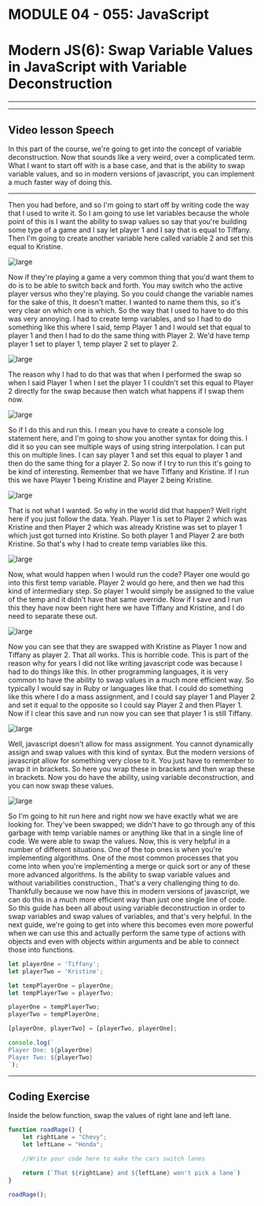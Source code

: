 # MODULE 04 - 055: JavaScript

# Modern JS(6): Swap Variable Values in JavaScript with Variable Deconstruction

---

---

## Video lesson Speech

In this part of the course, we're going to get into the concept of 
variable deconstruction. Now that sounds like a very weird, over a 
complicated term. What I want to start off with is a base case, and that
 is the ability to swap variable values, and so in modern versions of 
javascript, you can implement a much faster way of doing this.

****

Then you had before, and so I'm going to start off by writing code the way that I used to write it. So I am going to use let variables because the whole point of this is I want the ability to swap values so say that you're building some type of a game and I say let player 1 and I say that is equal to Tiffany. Then I'm going to create another variable here called variable 2 and set this equal to Kristine. 

![large](./04-055_IMG1.png)

Now if they're playing a game a very common thing that you'd want them to do is to be able to switch back and forth. You may switch who the active player versus who they're playing. So you could change the variable names for the sake of this, It doesn't matter. I wanted to name them this, so it's very clear on which one is which. So the way that I used to have to do this was very annoying. I had to create temp variables, and so I had to do something like this where I said, temp Player 1 and I would set that equal to player 1 and then I had to do the same thing with Player 2. We'd have temp player 1 set to player 1, temp player 2 set to player 2. 

![large](./04-055_IMG2.png)

The reason why I had to do that was that when I performed the swap so when I said Player 1 when I set the player 1 I couldn't set this equal to Player 2 directly for the swap because then watch what happens if I swap them now. 

![large](./04-055_IMG3.png)

So if I do this and run this. I mean you have to create a console log statement here, and I'm going to show you another syntax for doing this. I did it so you can see multiple ways of using string interpolation. I can put this on multiple lines. I can say player 1 and set this equal to player 1 and then do the same thing for a player 2. So now if I try to run this it's going to be kind of interesting. Remember that we have Tiffany and Kristine. If I run this we have Player 1 being Kristine and Player 2 being Kristine. 

![large](./04-055_IMG4.png)

That is not what I wanted. So why in the world did that happen? Well right here if you just follow the data. Yeah. Player 1 is set to Player 2 which was Kristine and then Player 2 which was already Kristine was set to player 1 which just got turned into Kristine. So both player 1 and Player 2 are both Kristine. So that's why I had to create temp variables like this. 

![large](./04-055_IMG5.png)

Now, what would happen when I would run the code? Player one would go into this first temp variable. Player 2 would go here, and then we had this kind of intermediary step. So player 1 would simply be assigned to the value of the temp and it didn't have that same override. Now if I save and I run this they have now been right here we have Tiffany and Kristine, and I do need to separate these out. 

![large](./04-055_IMG6.png)

Now you can see that they are swapped with Kristine as Player 1 now and Tiffany as player 2. That all works. This is horrible code. This is part of the reason why for years I did not like writing javascript code was because I had to do things like this. In other programming languages, it is very common to have the ability to swap values in a much more efficient way. So typically I would say in Ruby or languages like that. I could do something like this where I do a mass assignment, and I could say player 1 and Player 2 and set it equal to the opposite so I could say Player 2 and then Player 1. Now if I clear this save and run now you can see that player 1 is still Tiffany. 

![large](./04-055_IMG7.png)

Well, javascript doesn't allow for mass assignment. You cannot dynamically assign and swap values with this kind of syntax. But the modern versions of javascript allow for something very close to it. You just have to remember to wrap it in brackets. So here you wrap these in brackets and then wrap these in brackets. Now you do have the ability, using variable deconstruction, and you can now swap these values. 

![large](./04-055_IMG8.png)

So I'm going to hit run here and right now we have exactly what we are looking for. They've been swapped; we didn't have to go through any of this garbage with temp variable names or anything like that in a single line of code. We were able to swap the values. Now, this is very helpful in a number of different situations. One of the top ones is when you're implementing algorithms. One of the most common processes that you come into when you're implementing a merge or quick sort or any of these more advanced algorithms. Is the ability to swap variable values and without variabilities construction., That's a very challenging thing to do. Thankfully because we now have this in modern versions of javascript, we can do this in a much more efficient way than just one single line of code. So this guide has been all about using variable deconstruction in order to swap variables and swap values of variables, and that's very helpful. In the next guide, we're going to get into where this becomes even more powerful when we can use this and actually perform the same type of actions with objects and even with objects within arguments and be able to connect those into functions.

```js
let playerOne = 'Tiffany';
let playerTwo = 'Kristine';

let tempPlayerOne = playerOne;
let tempPlayerTwo = playerTwo;

playerOne = tempPlayerTwo;
playerTwo = tempPlayerOne;

[playerOne, playerTwo] = [playerTwo, playerOne];

console.log(`
Player One: ${playerOne}
Player Two: ${playerTwo}
`);
```

****

## Coding Exercise

Inside the below function, swap the values of right lane and left lane.

```js
function roadRage() {
    let rightLane = "Chevy";
    let leftLane = "Honda";

    //Write your code here to make the cars switch lanes

    return (`That ${rightLane} and ${leftLane} won't pick a lane`)
}

roadRage();
```
